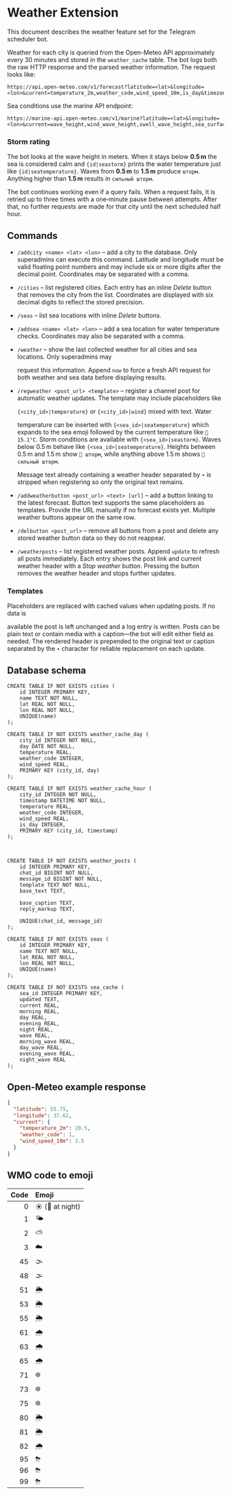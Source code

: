 # Weather Extension

This document describes the weather feature set for the Telegram scheduler bot.

Weather for each city is queried from the Open-Meteo API approximately every 30
minutes and stored in the `weather_cache` table. The bot logs both the raw HTTP
response and the parsed weather information. The request looks like:

```
https://api.open-meteo.com/v1/forecast?latitude=<lat>&longitude=<lon>&current=temperature_2m,weather_code,wind_speed_10m,is_day&timezone=auto
```

Sea conditions use the marine API endpoint:

```
https://marine-api.open-meteo.com/v1/marine?latitude=<lat>&longitude=<lon>&current=wave_height,wind_wave_height,swell_wave_height,sea_surface_temperature,sea_level_height_msl&hourly=wave_height,wind_wave_height,swell_wave_height,sea_surface_temperature&daily=wave_height_max,wind_wave_height_max,swell_wave_height_max&forecast_days=2&timezone=auto
```

### Storm rating

The bot looks at the wave height in meters. When it stays below **0.5 m** the
sea is considered calm and `{id|seastorm}` prints the water temperature just
like `{id|seatemperature}`. Waves from **0.5 m** to **1.5 m** produce
`шторм`. Anything higher than **1.5 m** results in `сильный шторм`.

The bot continues working even if a query fails. When a request fails, it is
retried up to three times with a one‑minute pause between attempts. After that,
no further requests are made for that city until the next scheduled half hour.



## Commands

- `/addcity <name> <lat> <lon>` – add a city to the database. Only superadmins can
  execute this command. Latitude and longitude must be valid floating point numbers
  and may include six or more digits after the decimal point. Coordinates may be
  separated with a comma.
- `/cities` – list registered cities. Each entry has an inline *Delete* button that
  removes the city from the list. Coordinates are displayed with six decimal digits
  to reflect the stored precision.

- `/seas` – list sea locations with inline *Delete* buttons.
- `/addsea <name> <lat> <lon>` – add a sea location for water temperature checks.
  Coordinates may also be separated with a comma.
- `/weather` – show the last collected weather for all cities and sea locations. Only superadmins may


  request this information. Append `now` to force a fresh API request for both
  weather and sea data before displaying results.
- `/regweather <post_url> <template>` – register a channel post for automatic
  weather updates. The template may include placeholders like

  `{<city_id>|temperature}` or `{<city_id>|wind}` mixed with text. Water

  temperature can be inserted with `{<sea_id>|seatemperature}` which expands to
  the sea emoji followed by the current temperature like `🌊 15.1°C`. Storm
  conditions are available with `{<sea_id>|seastorm}`. Waves below 0.5 m behave
  like `{<sea_id>|seatemperature}`. Heights between 0.5 m and 1.5 m show
  `🌊 шторм`, while anything above 1.5 m shows `🌊 сильный шторм`.

  Message text already containing a weather header separated by `∙` is stripped
  when registering so only the original text remains.

 - `/addweatherbutton <post_url> <text> [url]` – add a button linking to the latest forecast. Button text supports the same placeholders as templates. Provide the URL manually if no forecast exists yet. Multiple weather buttons appear on the same row.
- `/delbutton <post_url>` – remove all buttons from a post and delete any stored weather button data so they do not reappear.


- `/weatherposts` – list registered weather posts. Append `update` to refresh all posts immediately. Each entry shows the post link and current weather header with a *Stop weather* button. Pressing the button removes the weather header and stops further updates.

### Templates

Placeholders are replaced with cached values when updating posts. If no data is

available the post is left unchanged and a log entry is written. Posts can be
plain text or contain media with a caption—the bot will edit either field as
needed. The rendered header is prepended to the original text or caption
separated by the `∙` character for reliable replacement on each update.




## Database schema

```
CREATE TABLE IF NOT EXISTS cities (
    id INTEGER PRIMARY KEY,
    name TEXT NOT NULL,
    lat REAL NOT NULL,
    lon REAL NOT NULL,
    UNIQUE(name)
);

CREATE TABLE IF NOT EXISTS weather_cache_day (
    city_id INTEGER NOT NULL,
    day DATE NOT NULL,
    temperature REAL,
    weather_code INTEGER,
    wind_speed REAL,
    PRIMARY KEY (city_id, day)
);

CREATE TABLE IF NOT EXISTS weather_cache_hour (
    city_id INTEGER NOT NULL,
    timestamp DATETIME NOT NULL,
    temperature REAL,
    weather_code INTEGER,
    wind_speed REAL,
    is_day INTEGER,
    PRIMARY KEY (city_id, timestamp)
);



CREATE TABLE IF NOT EXISTS weather_posts (
    id INTEGER PRIMARY KEY,
    chat_id BIGINT NOT NULL,
    message_id BIGINT NOT NULL,
    template TEXT NOT NULL,
    base_text TEXT,

    base_caption TEXT,
    reply_markup TEXT,

    UNIQUE(chat_id, message_id)
);

CREATE TABLE IF NOT EXISTS seas (
    id INTEGER PRIMARY KEY,
    name TEXT NOT NULL,
    lat REAL NOT NULL,
    lon REAL NOT NULL,
    UNIQUE(name)
);

CREATE TABLE IF NOT EXISTS sea_cache (
    sea_id INTEGER PRIMARY KEY,
    updated TEXT,
    current REAL,
    morning REAL,
    day REAL,
    evening REAL,
    night REAL,
    wave REAL,
    morning_wave REAL,
    day_wave REAL,
    evening_wave REAL,
    night_wave REAL
);
```

## Open-Meteo example response

```json
{
  "latitude": 55.75,
  "longitude": 37.62,
  "current": {
    "temperature_2m": 20.5,
    "weather_code": 1,
    "wind_speed_10m": 3.5
  }
}
```

## WMO code to emoji

| Code | Emoji |
|-----:|:------|
| 0 | ☀️ (🌙 at night) |
| 1 | 🌤 |
| 2 | ⛅ |
| 3 | ☁️ |
| 45 | 🌫 |
| 48 | 🌫 |
| 51 | 🌦 |
| 53 | 🌦 |
| 55 | 🌦 |
| 61 | 🌧 |
| 63 | 🌧 |
| 65 | 🌧 |
| 71 | ❄️ |
| 73 | ❄️ |
| 75 | ❄️ |
| 80 | 🌦 |
| 81 | 🌦 |
| 82 | 🌧 |
| 95 | ⛈ |
| 96 | ⛈ |
| 99 | ⛈ |
```
